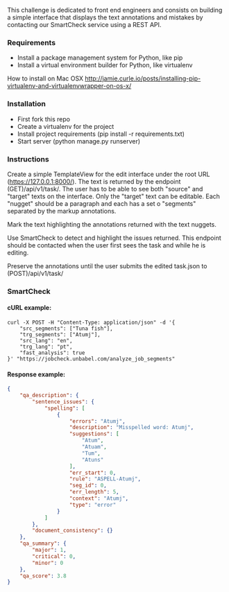 This challenge is dedicated to front end engineers and consists on building a simple interface that displays the text annotations and mistakes by contacting our SmartCheck service using a REST API.


### Requirements
* Install a package management system for Python, like pip
* Install a virtual environment builder for Python, like virtualenv

How to install on Mac OSX
http://jamie.curle.io/posts/installing-pip-virtualenv-and-virtualenvwrapper-on-os-x/


### Installation
* First fork this repo
* Create a virtualenv for the project
* Install project requirements (pip install -r requirements.txt)
* Start server (python manage.py runserver)


### Instructions
Create a simple TemplateView for the edit interface under the root URL (https://127.0.0.1:8000/).
The text is returned by the endpoint (GET)/api/v1/task/. The user has to be able to see both "source" and "target" texts on the interface.
Only the "target" text can be editable. Each "nugget" should be a paragraph and each has a set o "segments" separated by the markup annotations.

Mark the text highlighting the annotations returned with the text nuggets.

Use SmartCheck to detect and highlight the issues returned. This endpoint should be contacted when the user first sees the task and while he is editing.

Preserve the annotations until the user submits the edited task.json to (POST)/api/v1/task/


### SmartCheck
#### cURL example:
```shell
curl -X POST -H "Content-Type: application/json" -d '{
	"src_segments": ["Tuna fish"],
	"trg_segments": ["Atumj"],
	"src_lang": "en",
	"trg_lang": "pt",
	"fast_analysis": true
}' "https://jobcheck.unbabel.com/analyze_job_segments"
```

#### Response example:
```json
{
    "qa_description": {
        "sentence_issues": {
            "spelling": [
                {
                    "errors": "Atumj",
                    "description": "Misspelled word: Atumj",
                    "suggestions": [
                        "Atum",
                        "Atuam",
                        "Tum",
                        "Atuns"
                    ],
                    "err_start": 0,
                    "rule": "ASPELL-Atumj",
                    "seg_id": 0,
                    "err_length": 5,
                    "context": "Atumj",
                    "type": "error"
                }
            ]
        },
        "document_consistency": {}
    },
    "qa_summary": {
        "major": 1,
        "critical": 0,
        "minor": 0
    },
    "qa_score": 3.8
}
```
